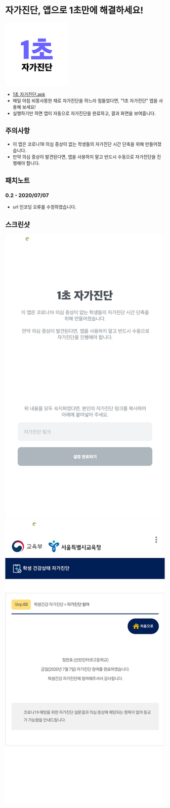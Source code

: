 # 자가진단, 앱으로 1초만에 해결하세요!
<img src="https://github.com/roian6/FileDrive/blob/master/%EB%A7%81%ED%81%AC%EC%9A%A9%20%EC%9D%B4%EB%AF%B8%EC%A7%80/selfcheck_logo.png" alt="logo" width="200" height="200">

- [1초 자가진단.apk](https://github.com/roian6/SelfCheckApp/releases/download/0.0.2/SelfCheck_0.2.apk)
- 매일 아침 비몽사몽한 채로 자가진단을 하느라 힘들었다면, "1초 자가진단" 앱을 사용해 보세요! 
- 실행하기만 하면 앱이 자동으로 자가진단을 완료하고, 결과 화면을 보여줍니다.


## 주의사항
- 이 앱은 코로나19 의심 증상이 없는 학생들의 자가진단 시간 단축을 위해 만들어졌습니다.
- 만약 의심 증상이 발견된다면, 앱을 사용하지 말고 반드시 수동으로 자가진단을 진행해야 합니다.

## 패치노트
### 0.2 - 2020/07/07
- url 인코딩 오류를 수정하였습니다.

## 스크린샷
<img src="https://github.com/roian6/FileDrive/blob/master/%EB%A7%81%ED%81%AC%EC%9A%A9%20%EC%9D%B4%EB%AF%B8%EC%A7%80/selfcheck_image1.jpg" alt="logo" >
<img src="https://github.com/roian6/FileDrive/blob/master/%EB%A7%81%ED%81%AC%EC%9A%A9%20%EC%9D%B4%EB%AF%B8%EC%A7%80/selfcheck_image2.jpg" alt="logo" >
